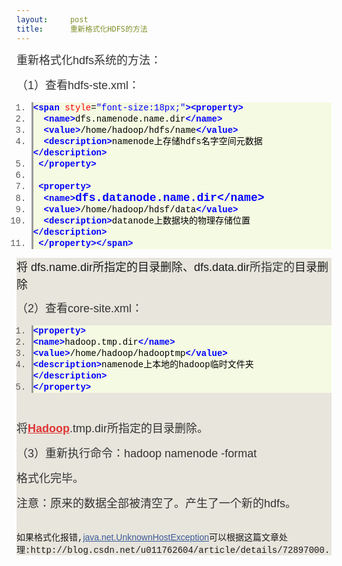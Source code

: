 ```yaml
---
layout:     post
title:      重新格式化HDFS的方法
---
```

<div id="article_content" class="article_content clearfix csdn-tracking-statistics" data-pid="blog" data-mod="popu_307" data-dsm="post">
								            <link rel="stylesheet" href="https://csdnimg.cn/release/phoenix/template/css/ck_htmledit_views-f76675cdea.css">
						<div class="htmledit_views" id="content_views">
                
<p style="font-family:Arial;font-size:14px;color:rgb(51,51,51);line-height:26px;">
<span style="font-size:18px;">重新格式化hdfs系统的方法：</span></p>
<p style="font-family:Arial;font-size:14px;color:rgb(51,51,51);line-height:26px;">
<span style="font-size:18px;">（1）查看hdfs-ste.xml：</span></p>
<p style="font-family:Arial;font-size:14px;color:rgb(51,51,51);line-height:26px;">
<span style="font-size:18px;"><span></span></span></p>
<ol start="1" class="dp-xml" style="border:none;color:rgb(92,92,92);font-family:Consolas, 'Courier New', Courier, mono, serif;"><li class="alt" style="border-top:none;border-right:none;border-bottom:none;border-left:3px solid rgb(153,153,153);background-color:rgb(245,250,226);color:inherit;line-height:18px;list-style-position:outside !important;">
<span style="border:none;color:#000000;background-color:inherit;"><span class="tag" style="color:#0000FF;border:none;background-color:inherit;font-weight:bold;">&lt;</span><span class="tag-name" style="border:none;color:#0000FF;background-color:inherit;font-weight:bold;">span</span><span style="border:none;background-color:inherit;"> </span><span class="attribute" style="border:none;color:#FF0000;background-color:inherit;">style</span><span style="border:none;background-color:inherit;">=</span><span class="attribute-value" style="border:none;color:#0000FF;background-color:inherit;">"font-size:18px;"</span><span class="tag" style="color:#0000FF;border:none;background-color:inherit;font-weight:bold;">&gt;</span><span class="tag" style="color:#0000FF;border:none;background-color:inherit;font-weight:bold;">&lt;</span><span class="tag-name" style="border:none;color:#0000FF;background-color:inherit;font-weight:bold;">property</span><span class="tag" style="color:#0000FF;border:none;background-color:inherit;font-weight:bold;">&gt;</span><span style="border:none;background-color:inherit;">  </span></span></li><li style="border-top:none;border-right:none;border-bottom:none;border-left:3px solid rgb(153,153,153);background-color:rgb(245,250,226);color:rgb(85,85,85);line-height:18px;list-style-position:outside !important;">
<span style="border:none;color:#000000;background-color:inherit;">  <span class="tag" style="color:#0000FF;border:none;background-color:inherit;font-weight:bold;">&lt;</span><span class="tag-name" style="border:none;color:#0000FF;background-color:inherit;font-weight:bold;">name</span><span class="tag" style="color:#0000FF;border:none;background-color:inherit;font-weight:bold;">&gt;</span><span style="border:none;background-color:inherit;">dfs.namenode.name.dir</span><span class="tag" style="color:#0000FF;border:none;background-color:inherit;font-weight:bold;">&lt;/</span><span class="tag-name" style="border:none;color:#0000FF;background-color:inherit;font-weight:bold;">name</span><span class="tag" style="color:#0000FF;border:none;background-color:inherit;font-weight:bold;">&gt;</span><span style="border:none;background-color:inherit;">  </span></span></li><li class="alt" style="border-top:none;border-right:none;border-bottom:none;border-left:3px solid rgb(153,153,153);background-color:rgb(245,250,226);color:inherit;line-height:18px;list-style-position:outside !important;">
<span style="border:none;color:#000000;background-color:inherit;">  <span class="tag" style="color:#0000FF;border:none;background-color:inherit;font-weight:bold;">&lt;</span><span class="tag-name" style="border:none;color:#0000FF;background-color:inherit;font-weight:bold;">value</span><span class="tag" style="color:#0000FF;border:none;background-color:inherit;font-weight:bold;">&gt;</span><span style="border:none;background-color:inherit;">/home/hadoop/hdfs/name</span><span class="tag" style="color:#0000FF;border:none;background-color:inherit;font-weight:bold;">&lt;/</span><span class="tag-name" style="border:none;color:#0000FF;background-color:inherit;font-weight:bold;">value</span><span class="tag" style="color:#0000FF;border:none;background-color:inherit;font-weight:bold;">&gt;</span><span style="border:none;background-color:inherit;">  </span></span></li><li style="border-top:none;border-right:none;border-bottom:none;border-left:3px solid rgb(153,153,153);background-color:rgb(245,250,226);color:rgb(85,85,85);line-height:18px;list-style-position:outside !important;">
<span style="border:none;color:#000000;background-color:inherit;">  <span class="tag" style="color:#0000FF;border:none;background-color:inherit;font-weight:bold;">&lt;</span><span class="tag-name" style="border:none;color:#0000FF;background-color:inherit;font-weight:bold;">description</span><span class="tag" style="color:#0000FF;border:none;background-color:inherit;font-weight:bold;">&gt;</span><span style="border:none;background-color:inherit;">namenode上存储hdfs名字空间元数据</span><span class="tag" style="color:#0000FF;border:none;background-color:inherit;font-weight:bold;">&lt;/</span><span class="tag-name" style="border:none;color:#0000FF;background-color:inherit;font-weight:bold;">description</span><span class="tag" style="color:#0000FF;border:none;background-color:inherit;font-weight:bold;">&gt;</span><span style="border:none;background-color:inherit;">  </span></span></li><li class="alt" style="border-top:none;border-right:none;border-bottom:none;border-left:3px solid rgb(153,153,153);background-color:rgb(245,250,226);color:inherit;line-height:18px;list-style-position:outside !important;">
<span style="border:none;color:#000000;background-color:inherit;"> <span class="tag" style="color:#0000FF;border:none;background-color:inherit;font-weight:bold;">&lt;/</span><span class="tag-name" style="border:none;color:#0000FF;background-color:inherit;font-weight:bold;">property</span><span class="tag" style="color:#0000FF;border:none;background-color:inherit;font-weight:bold;">&gt;</span><span style="border:none;background-color:inherit;">  </span></span></li><li style="border-top:none;border-right:none;border-bottom:none;border-left:3px solid rgb(153,153,153);background-color:rgb(245,250,226);color:rgb(85,85,85);line-height:18px;list-style-position:outside !important;">
<span style="border:none;color:#000000;background-color:inherit;">   </span></li><li class="alt" style="border-top:none;border-right:none;border-bottom:none;border-left:3px solid rgb(153,153,153);background-color:rgb(245,250,226);color:inherit;line-height:18px;list-style-position:outside !important;">
<span style="border:none;color:#000000;background-color:inherit;"> <span class="tag" style="color:#0000FF;border:none;background-color:inherit;font-weight:bold;">&lt;</span><span class="tag-name" style="border:none;color:#0000FF;background-color:inherit;font-weight:bold;">property</span><span class="tag" style="color:#0000FF;border:none;background-color:inherit;font-weight:bold;">&gt;</span><span style="border:none;background-color:inherit;">  </span></span></li><li style="border-top:none;border-right:none;border-bottom:none;border-left:3px solid rgb(153,153,153);background-color:rgb(245,250,226);color:rgb(85,85,85);line-height:18px;list-style-position:outside !important;">
<span style="border:none;color:#000000;background-color:inherit;">  <span class="tag" style="color:#0000FF;border:none;background-color:inherit;font-weight:bold;">&lt;</span><span class="tag-name" style="border:none;color:#0000FF;background-color:inherit;font-weight:bold;">name</span><span class="tag" style="color:#0000FF;border:none;background-color:inherit;font-weight:bold;">&gt;<span style="font-family:Consolas, 'Courier New', Courier, mono, serif;font-size:18px;background-color:rgb(245,250,226);">dfs.datanode.name.dir</span></span></span><span class="tag" style="font-family:Consolas, 'Courier New', Courier, mono, serif;font-size:18px;background-color:inherit;color:#0000FF;border:none;font-weight:bold;">&lt;/</span><span class="tag-name" style="font-family:Consolas, 'Courier New', Courier, mono, serif;font-size:18px;background-color:inherit;border:none;color:#0000FF;font-weight:bold;">name</span><span class="tag" style="font-family:Consolas, 'Courier New', Courier, mono, serif;font-size:18px;background-color:inherit;color:#0000FF;border:none;font-weight:bold;">&gt;</span><span style="font-family:Consolas, 'Courier New', Courier, mono, serif;font-size:18px;background-color:inherit;border:none;">  </span><span style="background-color:inherit;color:#000000;border:none;"></span></li><li class="alt" style="border-top:none;border-right:none;border-bottom:none;border-left:3px solid rgb(153,153,153);background-color:rgb(245,250,226);color:inherit;line-height:18px;list-style-position:outside !important;">
<span style="border:none;color:#000000;background-color:inherit;">  <span class="tag" style="color:#0000FF;border:none;background-color:inherit;font-weight:bold;">&lt;</span><span class="tag-name" style="border:none;color:#0000FF;background-color:inherit;font-weight:bold;">value</span><span class="tag" style="color:#0000FF;border:none;background-color:inherit;font-weight:bold;">&gt;</span><span style="border:none;background-color:inherit;">/home/hadoop/hdsf/data</span><span class="tag" style="color:#0000FF;border:none;background-color:inherit;font-weight:bold;">&lt;/</span><span class="tag-name" style="border:none;color:#0000FF;background-color:inherit;font-weight:bold;">value</span><span class="tag" style="color:#0000FF;border:none;background-color:inherit;font-weight:bold;">&gt;</span><span style="border:none;background-color:inherit;">  </span></span></li><li style="border-top:none;border-right:none;border-bottom:none;border-left:3px solid rgb(153,153,153);background-color:rgb(245,250,226);color:rgb(85,85,85);line-height:18px;list-style-position:outside !important;">
<span style="border:none;color:#000000;background-color:inherit;">  <span class="tag" style="color:#0000FF;border:none;background-color:inherit;font-weight:bold;">&lt;</span><span class="tag-name" style="border:none;color:#0000FF;background-color:inherit;font-weight:bold;">description</span><span class="tag" style="color:#0000FF;border:none;background-color:inherit;font-weight:bold;">&gt;</span><span style="border:none;background-color:inherit;">datanode上数据块的物理存储位置</span><span class="tag" style="color:#0000FF;border:none;background-color:inherit;font-weight:bold;">&lt;/</span><span class="tag-name" style="border:none;color:#0000FF;background-color:inherit;font-weight:bold;">description</span><span class="tag" style="color:#0000FF;border:none;background-color:inherit;font-weight:bold;">&gt;</span><span style="border:none;background-color:inherit;">  </span></span></li><li class="alt" style="border-top:none;border-right:none;border-bottom:none;border-left:3px solid rgb(153,153,153);background-color:rgb(245,250,226);color:inherit;line-height:18px;list-style-position:outside !important;">
<span style="border:none;color:#000000;background-color:inherit;"> <span class="tag" style="color:#0000FF;border:none;background-color:inherit;font-weight:bold;">&lt;/</span><span class="tag-name" style="border:none;color:#0000FF;background-color:inherit;font-weight:bold;">property</span><span class="tag" style="color:#0000FF;border:none;background-color:inherit;font-weight:bold;">&gt;</span><span class="tag" style="color:#0000FF;border:none;background-color:inherit;font-weight:bold;">&lt;/</span><span class="tag-name" style="border:none;color:#0000FF;background-color:inherit;font-weight:bold;">span</span><span class="tag" style="color:#0000FF;border:none;background-color:inherit;font-weight:bold;">&gt;</span><span style="border:none;background-color:inherit;">  </span></span></li></ol><p></p>
<p style="font-family:Arial;font-size:14px;color:rgb(51,51,51);line-height:26px;">
</p>
<div class="dp-highlighter bg_html" style="font-family:Consolas, 'Courier New', Courier, mono, serif;background-color:rgb(231,229,220);">
<div class="bar"></div>
</div>
<div class="dp-highlighter bg_html" style="font-family:Consolas, 'Courier New', Courier, mono, serif;background-color:rgb(231,229,220);">
<span style="font-family:Arial;font-size:18px;">将</span><span style="font-family:Arial;font-size:18px;"> dfs.name.dir所指定的目录删除、</span><span style="font-family:Arial;font-size:18px;">dfs.data.dir<span style="color:rgb(51,51,51);line-height:26px;">所指定的</span>目录删除</span>
<p style="font-family:Arial;font-size:14px;">
</p>
<p style="font-family:Arial;font-size:14px;color:rgb(51,51,51);line-height:26px;">
<span style="font-size:18px;">（2）查看core-site.xml：</span></p>
<p style="font-family:Arial;font-size:14px;color:rgb(51,51,51);line-height:26px;">
<span style="font-size:18px;"></span></p>
<div class="dp-highlighter bg_html" style="font-family:Consolas, 'Courier New', Courier, mono, serif;background-color:rgb(231,229,220);">
<div class="bar"></div>
</div>
<ol start="1" class="dp-xml" style="border:none;color:rgb(92,92,92);font-family:Consolas, 'Courier New', Courier, mono, serif;"><li class="alt" style="border-top:none;border-right:none;border-bottom:none;border-left:3px solid rgb(153,153,153);background-color:rgb(245,250,226);color:inherit;line-height:18px;list-style-position:outside !important;">
<span style="border:none;color:#000000;background-color:inherit;"><span class="tag" style="color:#0000FF;border:none;background-color:inherit;font-weight:bold;">&lt;</span><span class="tag-name" style="border:none;color:#0000FF;background-color:inherit;font-weight:bold;">property</span><span class="tag" style="color:#0000FF;border:none;background-color:inherit;font-weight:bold;">&gt;</span><span style="border:none;background-color:inherit;">  </span></span></li><li style="border-top:none;border-right:none;border-bottom:none;border-left:3px solid rgb(153,153,153);background-color:rgb(245,250,226);color:rgb(85,85,85);line-height:18px;list-style-position:outside !important;">
<span style="border:none;color:#000000;background-color:inherit;"><span class="tag" style="color:#0000FF;border:none;background-color:inherit;font-weight:bold;">&lt;</span><span class="tag-name" style="border:none;color:#0000FF;background-color:inherit;font-weight:bold;">name</span><span class="tag" style="color:#0000FF;border:none;background-color:inherit;font-weight:bold;">&gt;</span><span style="border:none;background-color:inherit;">hadoop.tmp.dir</span><span class="tag" style="color:#0000FF;border:none;background-color:inherit;font-weight:bold;">&lt;/</span><span class="tag-name" style="border:none;color:#0000FF;background-color:inherit;font-weight:bold;">name</span><span class="tag" style="color:#0000FF;border:none;background-color:inherit;font-weight:bold;">&gt;</span><span style="border:none;background-color:inherit;">  </span></span></li><li class="alt" style="border-top:none;border-right:none;border-bottom:none;border-left:3px solid rgb(153,153,153);background-color:rgb(245,250,226);color:inherit;line-height:18px;list-style-position:outside !important;">
<span style="border:none;color:#000000;background-color:inherit;"><span class="tag" style="color:#0000FF;border:none;background-color:inherit;font-weight:bold;">&lt;</span><span class="tag-name" style="border:none;color:#0000FF;background-color:inherit;font-weight:bold;">value</span><span class="tag" style="color:#0000FF;border:none;background-color:inherit;font-weight:bold;">&gt;</span><span style="border:none;background-color:inherit;">/home/hadoop/hadooptmp</span><span class="tag" style="color:#0000FF;border:none;background-color:inherit;font-weight:bold;">&lt;/</span><span class="tag-name" style="border:none;color:#0000FF;background-color:inherit;font-weight:bold;">value</span><span class="tag" style="color:#0000FF;border:none;background-color:inherit;font-weight:bold;">&gt;</span><span style="border:none;background-color:inherit;">  </span></span></li><li style="border-top:none;border-right:none;border-bottom:none;border-left:3px solid rgb(153,153,153);background-color:rgb(245,250,226);color:rgb(85,85,85);line-height:18px;list-style-position:outside !important;">
<span style="border:none;color:#000000;background-color:inherit;"><span class="tag" style="color:#0000FF;border:none;background-color:inherit;font-weight:bold;">&lt;</span><span class="tag-name" style="border:none;color:#0000FF;background-color:inherit;font-weight:bold;">description</span><span class="tag" style="color:#0000FF;border:none;background-color:inherit;font-weight:bold;">&gt;</span><span style="border:none;background-color:inherit;">namenode上本地的hadoop临时文件夹</span><span class="tag" style="color:#0000FF;border:none;background-color:inherit;font-weight:bold;">&lt;/</span><span class="tag-name" style="border:none;color:#0000FF;background-color:inherit;font-weight:bold;">description</span><span class="tag" style="color:#0000FF;border:none;background-color:inherit;font-weight:bold;">&gt;</span><span style="border:none;background-color:inherit;">  </span></span></li><li class="alt" style="border-top:none;border-right:none;border-bottom:none;border-left:3px solid rgb(153,153,153);background-color:rgb(245,250,226);color:inherit;line-height:18px;list-style-position:outside !important;">
<span style="border:none;color:#000000;background-color:inherit;"><span class="tag" style="color:#0000FF;border:none;background-color:inherit;font-weight:bold;">&lt;/</span><span class="tag-name" style="border:none;color:#0000FF;background-color:inherit;font-weight:bold;">property</span><span class="tag" style="color:#0000FF;border:none;background-color:inherit;font-weight:bold;">&gt;</span><span style="border:none;background-color:inherit;"> </span></span></li></ol><div><br></div>
<div>
<p style="font-family:Arial;font-size:14px;color:rgb(51,51,51);line-height:26px;">
<span style="font-size:18px;">将<a href="http://lib.csdn.net/base/hadoop" rel="nofollow" class="replace_word" title="Hadoop知识库" style="color:rgb(223,52,52);font-weight:bold;">Hadoop</a>.tmp.dir<span style="line-height:26px;">所指定的</span>目录删除。</span></p>
<p style="font-family:Arial;font-size:14px;color:rgb(51,51,51);line-height:26px;">
<span style="font-size:18px;">（3）</span><span style="font-size:18px;">重新执行命令：hadoop namenode -format</span></p>
<p style="font-family:Arial;font-size:14px;color:rgb(51,51,51);line-height:26px;">
<span style="font-size:18px;">格式化完毕。</span></p>
<p style="font-family:Arial;font-size:14px;color:rgb(51,51,51);line-height:26px;">
<span style="font-size:18px;">注意：原来的数据全部被清空了。产生了一个新的hdfs。</span></p>
<br></div>
<div>如果格式化报错,<a href="http://blog.csdn.net/u011762604/article/details/72897000" rel="nofollow" style="list-style:none;color:rgb(59,89,152);font-family:Verdana, 'Lucida Grande', Arial, Helvetica, sans-serif;">java.net.UnknownHostException</a>可以根据这篇文章处理:http://blog.csdn.net/u011762604/article/details/72897000<span style="font-family:Consolas, 'Courier New', Courier, mono, serif;background-color:rgb(231,229,220);">.</span></div>
</div>
            </div>
                </div>